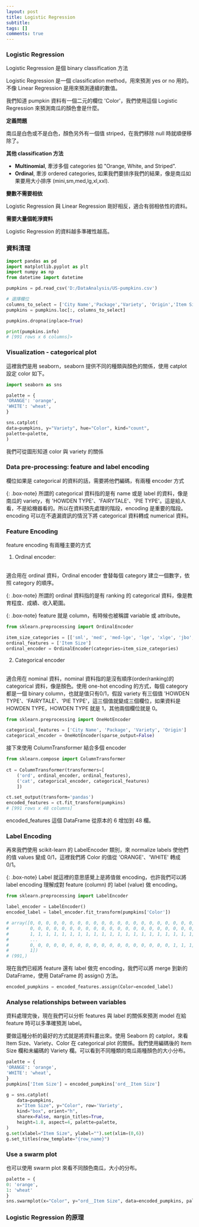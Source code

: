 ```yaml
---
layout: post
title: Logistic Regression
subtitle: 
tags: []
comments: true
---
```


### Logistic Regression

Logistic Regression 是個 binary classification 方法

Logistic Regression 是一個 classification method，用來預測 yes or no 用的。不像 Linear Regression 是用來預測連續的數值。<br class="new">

我們知道 pumpkin 資料有一個二元的欄位 'Color'，我們使用這個 Logistic Regression 來預測南瓜的顏色會是什麼。

**定義問題**

南瓜是白色或不是白色，顏色另外有一個值 striped，在我們移除 null 時就順便移除了。

**其他 classification 方法**

- **Multinomial**, 牽涉多個 categories 如 "Orange, White, and Striped".
- **Ordinal**, 牽涉 ordered categories, 如果我們要排序我們的結果，像是南瓜如果要用大小排序 (mini,sm,med,lg,xl,xxl).

**變數不需要相依**

Logistic Regression 與 Linear Regression 剛好相反，適合有弱相依性的資料。

**需要大量個乾淨資料**

Logistic Regression 的資料越多準確性越高。

### 資料清理

```python
import pandas as pd
import matplotlib.pyplot as plt
import numpy as np
from datetime import datetime

pumpkins = pd.read_csv('D:/DataAnalysis/US-pumpkins.csv')

# 選擇欄位
columns_to_select = ['City Name','Package','Variety', 'Origin','Item Size', 'Color']
pumpkins = pumpkins.loc[:, columns_to_select]

pumpkins.dropna(inplace=True)

print(pumpkins.info)
# [991 rows x 6 columns]>
```

### Visualization - categorical plot

這裡我們是用 seaborn，seaborn 提供不同的種類與顏色的關係，使用 catplot 設定 color 如下。

```python
import seaborn as sns

palette = {
'ORANGE': 'orange',
'WHITE': 'wheat',
}

sns.catplot(
data=pumpkins, y="Variety", hue="Color", kind="count",
palette=palette, 
)
```

我們可從圖形知道 color 與 variety 的關係

### Data pre-processing: feature and label encoding

欄位如果是 categorical 的資料的話，需要將他們編碼，有兩種 encoder 方式

{: .box-note}
所謂的 categorical 資料指的是有 name 或是 label 的資料，像是南瓜的 variety，有 'HOWDEN TYPE'、'FAIRYTALE'、'PIE TYPE'。這是給人看，不是給機器看的。所以在資料預先處理的階段，encoding 是重要的階段。encoding 可以在不遺漏資訊的情況下將 categorical 資料轉成 numerical 資料。

### Feature Encoding

feature encoding 有兩種主要的方式

1. Ordinal encoder:<br class="new">
<br class="new">
適合用在 ordinal 資料，Ordinal encoder 會替每個 category 建立一個數字，依照 category 的順序。

{: .box-note}
所謂的 ordinal 資料指的是有 ranking 的 categorical 資料，像是教育程度、成績、收入範圍。 

{: .box-note}
feature 就是 column，有時候也被稱謂 variable 或 attribute。 

```python
from sklearn.preprocessing import OrdinalEncoder

item_size_categories = [['sml', 'med', 'med-lge', 'lge', 'xlge', 'jbo', 'exjbo']]
ordinal_features = ['Item Size']
ordinal_encoder = OrdinalEncoder(categories=item_size_categories)
```

2. Categorical encoder<br class="new">
<br class="new">
適合用在 nominal 資料，nominal 資料指的是沒有順序(order/ranking)的 categorical 資料，像是顏色。使用 one-hot encoding 的方式，每個 category 都是一個 binary column，也就是值只有0/1，假設 variety 有三個值 'HOWDEN TYPE'、'FAIRYTALE'、'PIE TYPE'，這三個值就變成三個欄位，如果資料是 HOWDEN TYPE，HOWDEN TYPE 就是 1，其他兩個欄位就是 0。

```python
from sklearn.preprocessing import OneHotEncoder

categorical_features = ['City Name', 'Package', 'Variety', 'Origin']
categorical_encoder = OneHotEncoder(sparse_output=False)
```

接下來使用 ColumnTransformer 結合多個 encoder

```python
from sklearn.compose import ColumnTransformer
    
ct = ColumnTransformer(transformers=[
    ('ord', ordinal_encoder, ordinal_features),
    ('cat', categorical_encoder, categorical_features)
    ])

ct.set_output(transform='pandas')
encoded_features = ct.fit_transform(pumpkins)
# [991 rows x 48 columns]
```

encoded_features 這個 DataFrame 從原本的 6 增加到 48 欄。<br class="new">

### Label Encoding

再來我們使用 scikit-learn 的 LabelEncoder 類別，來 normalize labels 使他們的值 values 變成 0/1，這裡我們將 Color 的值從 'ORANGE'、'WHITE' 轉成 0/1。

{: .box-note}
Label 就這裡的意思感覺上是將值做 encoding，也許我們可以將 label encoding 理解成對 feature (column) 的 label (value) 做 encoding。 

```python
from sklearn.preprocessing import LabelEncoder

label_encoder = LabelEncoder()
encoded_label = label_encoder.fit_transform(pumpkins['Color'])

# array([0, 0, 0, 0, 0, 0, 0, 0, 0, 0, 0, 0, 0, 0, 0, 0, 0, 0, 0, 0, 0, 0,
#        0, 0, 0, 0, 0, 0, 0, 0, 0, 0, 0, 0, 0, 0, 0, 0, 0, 0, 0, 0, 0, 1,
#        1, 1, 1, 1, 1, 1, 1, 1, 1, 1, 1, 1, 1, 1, 1, 1, 1, 1, 1, 1, 1, 1,
#        ...
#        0, 0, 0, 0, 0, 0, 0, 0, 0, 0, 0, 0, 0, 0, 0, 0, 0, 0, 1, 1, 1, 1,
#        1])
# (991,)

```

現在我們已經將 feature 還有 label 做完 encoding，我們可以將 merge 到新的 DataFrame，使用 DataFrame 的 assign() 方法。

```python
encoded_pumpkins = encoded_features.assign(Color=encoded_label)
```

### Analyse relationships between variables

資料處理完後，現在我們可以分析 features 與 label 的關係來預測 model 在給 feature 時可以多準確預測 label。

要做這種分析的最好的方式就是將資料畫出來。使用 Seaborn 的 catplot，來看 Item Size、Variety、Color 在 categorical plot 的關係。我們使用編碼後的 Item Size 欄和未編碼的 Variety 欄。可以看到不同種類的南瓜兩種顏色的大小分布。

```python
palette = {
'ORANGE': 'orange',
'WHITE': 'wheat',
}
pumpkins['Item Size'] = encoded_pumpkins['ord__Item Size']

g = sns.catplot(
    data=pumpkins,
    x="Item Size", y="Color", row='Variety',
    kind="box", orient="h",
    sharex=False, margin_titles=True,
    height=1.8, aspect=4, palette=palette,
)
g.set(xlabel="Item Size", ylabel="").set(xlim=(0,6))
g.set_titles(row_template="{row_name}")
```

### Use a swarm plot

也可以使用 swarm plot 來看不同顏色南瓜，大小的分布。

```python
palette = {
0: 'orange',
1: 'wheat'
}
sns.swarmplot(x="Color", y="ord__Item Size", data=encoded_pumpkins, palette=palette)
```

### Logistic Regression 的原理

<br/>
<br/>
<br/>
